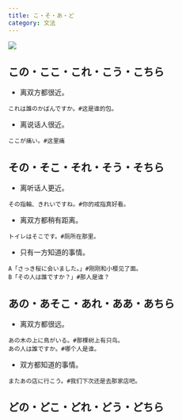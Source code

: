 ```yaml
---
title: こ・そ・あ・ど
category: 文法
---
```


![](japanese-ko-so-a-do)

## この・ここ・これ・こう・こちら

- 离双方都很近。

```example
これは誰のかばんですか。#这是谁的包。
```

- 离说话人很近。

```example
ここが痛い。#这里痛
```

## その・そこ・それ・そう・そちら

- 离听话人更近。

```example
その指輪、きれいですね。#你的戒指真好看。
```

- 离双方都稍有距离。

```example
トイレはそこです。#厕所在那里。
```

- 只有一方知道的事情。

```example
A「さっき桜に会いました。」#刚刚和小樱见了面。
B「その人は誰ですか？」#那人是谁？
```

## あの・あそこ・あれ・ああ・あちら

- 离双方都很远。

```example
あの木の上に鳥がいる。#那棵树上有只鸟。
あの人は誰ですか。#哪个人是谁。
```

- 双方都知道的事情。

```example
またあの店に行こう。#我们下次还是去那家店吧。
```

## どの・どこ・どれ・どう・どちら
